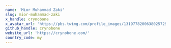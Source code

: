```yaml
---
name: 'Mior Muhammad Zaki'
slug: mior-muhammad-zaki
x_handle: crynobone
x_avatar_url: 'https://pbs.twimg.com/profile_images/1319778200638025729/Nhg36st9_200x200.jpg'
github_handle: crynobone
website_url: 'https://crynobone.com/'
country_code: my
---
```

